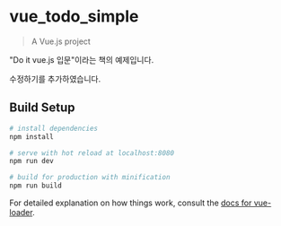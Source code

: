 # vue_todo_simple

> A Vue.js project <br>



"Do it vue.js 입문"이라는 책의 예제입니다.

수정하기를 추가하였습니다.

## Build Setup

``` bash
# install dependencies
npm install

# serve with hot reload at localhost:8080
npm run dev

# build for production with minification
npm run build
```

For detailed explanation on how things work, consult the [docs for vue-loader](http://vuejs.github.io/vue-loader).
